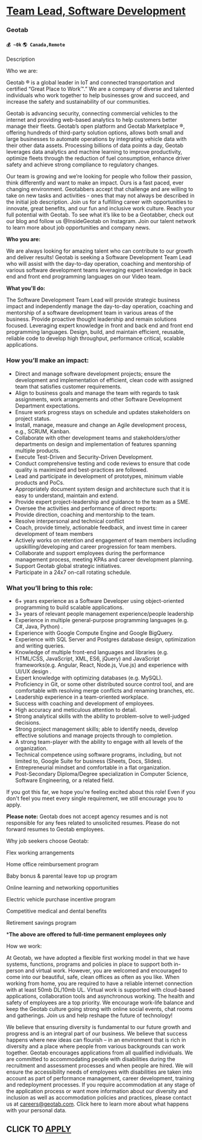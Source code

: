 # [Team Lead, Software Development](https://www.remotewlb.com/apply/team-lead-software-development-59882)  
### Geotab  
#### `💰 ~0k` `🌎 Canada,Remote`  

Description

Who we are:

  

Geotab ® is a global leader in IoT and connected transportation and certified “Great Place to Work™.” We are a company of diverse and talented individuals who work together to help businesses grow and succeed, and increase the safety and sustainability of our communities.

  

Geotab is advancing security, connecting commercial vehicles to the internet and providing web-based analytics to help customers better manage their fleets. Geotab’s open platform and Geotab Marketplace ®, offering hundreds of third-party solution options, allows both small and large businesses to automate operations by integrating vehicle data with their other data assets. Processing billions of data points a day, Geotab leverages data analytics and machine learning to improve productivity, optimize fleets through the reduction of fuel consumption, enhance driver safety and achieve strong compliance to regulatory changes.

  

Our team is growing and we’re looking for people who follow their passion, think differently and want to make an impact. Ours is a fast paced, ever changing environment. Geotabbers accept that challenge and are willing to take on new tasks and activities - ones that may not always be described in the initial job description. Join us for a fulfilling career with opportunities to innovate, great benefits, and our fun and inclusive work culture. Reach your full potential with Geotab. To see what it’s like to be a Geotabber, check out our blog and follow us @InsideGeotab on Instagram. Join our talent network to learn more about job opportunities and company news.

  

**Who you are:**

  

We are always looking for amazing talent who can contribute to our growth and deliver results! Geotab is seeking a Software Development Team Lead who will assist with the day-to-day operation, coaching and mentorship of various software development teams leveraging expert knowledge in back end and front end programming languages on our Video team.

  

  

 **What you'll do:**

  

The Software Development Team Lead will provide strategic business impact and independently manage the day-to-day operation, coaching and mentorship of a software development team in various areas of the business. Provide proactive thought leadership and remain solutions focused. Leveraging expert knowledge in front and back end and front end programming languages. Design, build, and maintain efficient, reusable, reliable code to develop high throughput, performance critical, scalable applications.

  

### How you’ll make an impact:

  * Direct and manage software development projects; ensure the development and implementation of efficient, clean code with assigned team that satisfies customer requirements.
  * Align to business goals and manage the team with regards to task assignments, work arrangements and other Software Development Department expectations.
  * Ensure work progress stays on schedule and updates stakeholders on project status.
  * Install, manage, measure and change an Agile development process, e.g., SCRUM, Kanban.
  * Collaborate with other development teams and stakeholders/other departments on design and implementation of features spanning multiple products.
  * Execute Test-Driven and Security-Driven Development.
  * Conduct comprehensive testing and code reviews to ensure that code quality is maximized and best-practices are followed.
  * Lead and participate in development of prototypes, minimum viable products and PoCs.
  * Appropriately document system design and architecture such that it is easy to understand, maintain and extend.
  * Provide expert project-leadership and guidance to the team as a SME.
  * Oversee the activities and performance of direct reports:
  * Provide direction, coaching and mentorship to the team.
  * Resolve interpersonal and technical conflict
  * Coach, provide timely, actionable feedback, and invest time in career development of team members
  * Actively works on retention and engagement of team members including upskilling/developing and career progression for team members.
  * Collaborate and support employees during the performance management process, meeting KPAs and career development planning.
  * Support Geotab global strategic initiatives.
  * Participate in a 24x7 on-call rotating schedule.

### What you’ll bring to this role:

  * 6+ years experience as a Software Developer using object-oriented programming to build scalable applications.
  * 3+ years of relevant people management experience/people leadership
  * Experience in multiple general-purpose programming languages (e.g. C#, Java, Python) .
  * Experience with Google Compute Engine and Google BigQuery.
  * Experience with SQL Server and Postgres database design, optimization and writing queries.
  * Knowledge of multiple front-end languages and libraries (e.g. HTML/CSS, JavaScript, XML, ES6, jQuery) and JavaScript frameworks(e.g. Angular, React, Node.js, Vue.js) and experience with UI/UX design .
  * Expert knowledge with optimizing databases (e.g. MySQL).
  * Proficiency in Git, or some other distributed source control tool, and are comfortable with resolving merge conflicts and renaming branches, etc.
  * Leadership experience in a team-oriented workplace.
  * Success with coaching and development of employees.
  * High accuracy and meticulous attention to detail.
  * Strong analytical skills with the ability to problem-solve to well-judged decisions.
  * Strong project management skills; able to identify needs, develop effective solutions and manage projects through to completion.
  * A strong team-player with the ability to engage with all levels of the organization.
  * Technical competence using software programs, including, but not limited to, Google Suite for business (Sheets, Docs, Slides).
  * Entrepreneurial mindset and comfortable in a flat organization.
  * Post-Secondary Diploma/Degree specialization in Computer Science, Software Engineering, or a related field.

If you got this far, we hope you're feeling excited about this role! Even if you don't feel you meet every single requirement, we still encourage you to apply.

  

 **Please note:** Geotab does not accept agency resumes and is not responsible for any fees related to unsolicited resumes. Please do not forward resumes to Geotab employees.

  

Why job seekers choose Geotab:

  

Flex working arrangements

Home office reimbursement program

Baby bonus & parental leave top up program

Online learning and networking opportunities

Electric vehicle purchase incentive program

Competitive medical and dental benefits

Retirement savings program

  

***The above are offered to full-time permanent employees only**

  

How we work:

  

At Geotab, we have adopted a flexible first working model in that we have systems, functions, programs and policies in place to support both in-person and virtual work. However, you are welcomed and encouraged to come into our beautiful, safe, clean offices as often as you like. When working from home, you are required to have a reliable internet connection with at least 50mb DL/10mb UL. Virtual work is supported with cloud-based applications, collaboration tools and asynchronous working. The health and safety of employees are a top priority. We encourage work-life balance and keep the Geotab culture going strong with online social events, chat rooms and gatherings. Join us and help reshape the future of technology!

  

We believe that ensuring diversity is fundamental to our future growth and progress and is an integral part of our business. We believe that success happens where new ideas can flourish – in an environment that is rich in diversity and a place where people from various backgrounds can work together. Geotab encourages applications from all qualified individuals. We are committed to accommodating people with disabilities during the recruitment and assessment processes and when people are hired. We will ensure the accessibility needs of employees with disabilities are taken into account as part of performance management, career development, training and redeployment processes. If you require accommodation at any stage of the application process or want more information about our diversity and inclusion as well as accommodation policies and practices, please contact us at careers@geotab.com. Click here to learn more about what happens with your personal data.

  
## CLICK TO [APPLY](https://www.remotewlb.com/apply/team-lead-software-development-59882)

